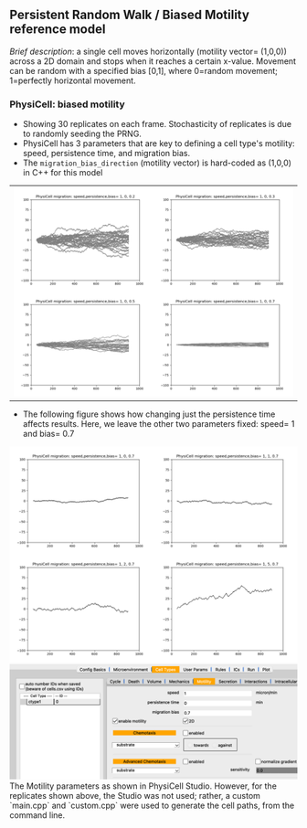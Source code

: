 ## Persistent Random Walk / Biased Motility reference model

*Brief description*: a single cell moves horizontally (motility vector= (1,0,0)) across a 
2D domain and stops when it reaches a certain x-value. Movement can be random with a specified
bias [0,1], where 0=random movement; 1=perfectly horizontal movement.

### PhysiCell: biased motility

* Showing 30 replicates on each frame. Stochasticity of replicates is due to randomly seeding the PRNG.
* PhysiCell has 3 parameters that are key to defining a cell type's motility: speed, persistence time, and migration bias.
* The `migration_bias_direction` (motility vector) is hard-coded as (1,0,0) in C++ for this model
 
<table>
  <tr>
    <td> <img src="./motile30.png" width = 750px></td>
   </tr> 
</table>

* The following figure shows how changing just the persistence time affects results. Here, we leave
the other two parameters fixed: speed= 1 and bias= 0.7

<img src="./motile_1cell.png" width = 650px>
<br>

<img src="./migration_params_studio.png" width = 650px>
<br>
The Motility parameters as shown in PhysiCell Studio. However, for the replicates shown above, the Studio was not used; rather, a custom `main.cpp` and `custom.cpp` were used to generate the cell paths, from the command line.

